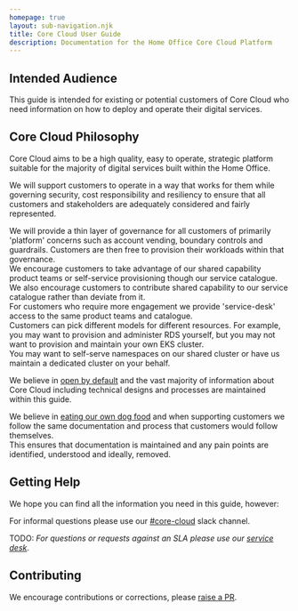 ```yaml
---
homepage: true
layout: sub-navigation.njk
title: Core Cloud User Guide
description: Documentation for the Home Office Core Cloud Platform
---
```

## Intended Audience

This guide is intended for existing or potential customers of Core Cloud who need information on how to deploy and operate their digital services.

## Core Cloud Philosophy

Core Cloud aims to be a high quality, easy to operate, strategic platform suitable for the majority of digital services built within the Home Office.



We will support customers to operate in a way that works for them while governing security, cost responsibility and resiliency to ensure that all customers and stakeholders are adequately considered and fairly represented.

We will provide a thin layer of governance for all customers of primarily 'platform' concerns such as account vending, boundary controls and guardrails. Customers are then free to provision their workloads within that governance. \
We encourage customers to take advantage of our shared capability product teams or self-service provisioning though our service catalogue. We also encourage customers to contribute shared capability to our service catalogue rather than deviate from it. \
For customers who require more engagement we provide 'service-desk' access to the same product teams and catalogue. \
Customers can pick different models for different resources. For example, you may want to provision and administer RDS yourself, but you may not want to provision and maintain your own EKS cluster. \
You may want to self-serve namespaces on our shared cluster or have us maintain a dedicated cluster on your behalf.

We believe in [open by default](https://en.wikipedia.org/wiki/Open_by_default) and the vast majority of information about Core Cloud including technical designs and processes are maintained within this guide.

We believe in [eating our own dog food](https://en.wikipedia.org/wiki/Eating_your_own_dog_food) and when supporting customers we follow the same documentation and process that customers would follow themselves. \
This ensures that documentation is maintained and any pain points are identified, understood and ideally, removed.


## Getting Help

We hope you can find all the information you need in this guide, however:

For informal questions please use our [#core-cloud](https://homeofficedigital.slack.com/archives/C05DRGS306A) slack channel.

TODO: *For questions or requests against an SLA please use our [service desk](#)*.

## Contributing

We encourage contributions or corrections, please [raise a PR](https://github.com/UKHomeOffice/core-cloud).

